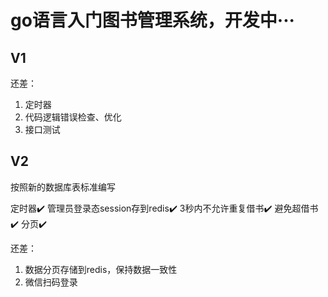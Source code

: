 # go语言入门图书管理系统，开发中···
## V1
还差：
1. 定时器
2. 代码逻辑错误检查、优化
3. 接口测试
## V2
按照新的数据库表标准编写

定时器✔️
管理员登录态session存到redis✔️
3秒内不允许重复借书✔️
避免超借书✔️
分页✔️

还差：
1. 数据分页存储到redis，保持数据一致性
2. 微信扫码登录